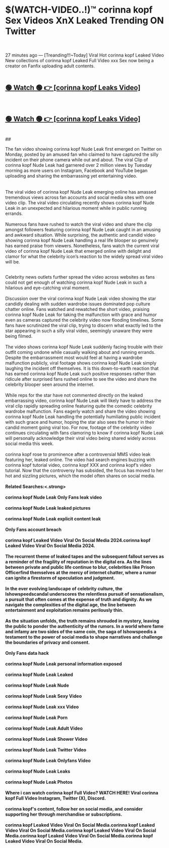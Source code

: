 

# $(WATCH-VIDEO..!)™ corinna kopf Sex Videos XnX Leaked Trending ON Twitter<br>
<br>

27 minutes ago — [Treanding!!!~Today] Viral Hot corinna kopf Leaked Video New collections of corinna kopf Leaked Full Video xxx Sex now being a creator on Fanfix uploading adult contents.
<br>
 <br>

##  <a href="https://clipsfans.site/?title=corinna_kopf&ref=git">🟢 Watch 🟢 👉 [corinna kopf Leaks Video]</a><br>
  <br>

##  <a href="https://clipsfans.site/?title=corinna_kopf&ref=git">🟢 Watch 🟢 👉 [corinna kopf Leaks Video]</a><br>
  <br>
  ##
  <br>

The fan video showing corinna kopf Nude Leak first emerged on Twitter on Monday, posted by an amused fan who claimed to have captured the silly incident on their phone camera while out and about. The viral Clip of corinna kopf Nude Leak had garnered over 2 million views by Tuesday morning as more users on Instagram, Facebook and YouTube began uploading and sharing the embarrassing yet entertaining video.
<br><br>
  <br>
The viral video of corinna kopf Nude Leak emerging online has amassed tremendous views across fan accounts and social media sites with one video clip. The viral video circulating recently shows corinna kopf Nude Leak in an unexpected and hilarious moment while in public running errands.
<br><br>
Numerous fans have rushed to watch the viral video and share the clip amongst followers featuring corinna kopf Nude Leak caught in an amusing and awkward situation. While surprising, the authentic and candid video showing corinna kopf Nude Leak handling a real life blooper so genuinely has earned praise from viewers. Nonetheless, fans watch the current viral video of corinna kopf Nude Leak that emerged online with delight and clamor for what the celebrity icon’s reaction to the widely spread viral video will be.
<br><br>

Celebrity news outlets further spread the video across websites as fans could not get enough of watching corinna kopf Nude Leak in such a hilarious and eye-catching viral moment.
<br><br>
Discussion over the viral corinna kopf Nude Leak video showing the star candidly dealing with sudden wardrobe issues dominated pop culture chatter online. Fans watched and rewatched the short video, praising corinna kopf Nude Leak for taking the malfunction with grace and humor even as cameras captured the celebrity video now flooding timelines. Some fans have scrutinized the viral clip, trying to discern what exactly led to the star appearing in such a silly viral video, seemingly unaware they were being filmed.
<br><br>
The video shows corinna kopf Nude Leak suddenly facing trouble with their outfit coming undone while casually walking about and running errands. Despite the embarrassment most would feel at having a wardrobe malfunction publicly, viral footage shows corinna kopf Nude Leak simply laughing the incident off themselves. It is this down-to-earth reaction that has earned corinna kopf Nude Leak such positive responses rather than ridicule after surprised fans rushed online to see the video and share the celebrity blooper seen around the internet.
<br><br>
While reps for the star have not commented directly on the leaked embarrassing video, corinna kopf Nude Leak will likely have to address the viral clip rapidly spreading online featuring quite the comedic celebrity wardrobe malfunction. Fans eagerly watch and share the video showing corinna kopf Nude Leak handling the potentially humiliating public incident with such grace and humor, hoping the star also sees the humor in their candid moment going viral too. For now, footage of the celebrity video continues circulating with fans clamoring to know if corinna kopf Nude Leak will personally acknowledge their viral video being shared widely across social media this week.
<br><br>
corinna kopf rose to prominence after a controversial MMS video leak featuring her, leaked online. The video had search engines buzzing with corinna kopf tutorial video, corinna kopf XXX and corinna kopf’s video tutorial. Now that the controversy has subsided, the focus has moved to her hot and sizzling pictures, which the model often shares on social media.
<br><br>
<strong>Related Searches:<.strong>
<br><br>
corinna kopf Nude Leak Only Fans leak video
<br><br>
corinna kopf Nude Leak leaked pictures
<br><br>
corinna kopf Nude Leak explicit content leak
<br><br>
Only Fans account breach
<br><br>
corinna kopf Leaked Video Viral On Social Media 2024.corinna kopf Leaked Video Viral On Social Media 2024.
<br><br>
The recurrent theme of leaked tapes and the subsequent fallout serves as a reminder of the fragility of reputation in the digital era. As the lines between private and public life continue to blur, celebrities like Prison Officerfind themselves at the mercy of internet chatter, where a rumor can ignite a firestorm of speculation and judgment.
<br><br>
In the ever evolving landscape of celebrity culture, the Ishowspeedscandal underscores the relentless pursuit of sensationalism, a pursuit that often comes at the expense of truth and dignity. As we navigate the complexities of the digital age, the line between entertainment and exploitation remains perilously thin.
<br><br>
As the situation unfolds, the truth remains shrouded in mystery, leaving the public to ponder the authenticity of the rumors. In a world where fame and infamy are two sides of the same coin, the saga of Ishowspeedis a testament to the power of social media to shape narratives and challenge the boundaries of privacy and consent.
<br><br>
Only Fans data hack
<br><br>
corinna kopf Nude Leak personal information exposed
<br><br>
corinna kopf Nude Leak Leaked
<br><br>
corinna kopf Nude Leak Nude
<br><br>
corinna kopf Nude Leak Sexy Video
<br><br>
corinna kopf Nude Leak xxx Video
<br><br>
corinna kopf Nude Leak Porn
<br><br>
corinna kopf Nude Leak Adult Video
<br><br>
corinna kopf Nude Leak Shower Video
<br><br>
corinna kopf Nude Leak Twitter Video
<br><br>
corinna kopf Nude Leak Onlyfans Video
<br><br>
corinna kopf Nude Leak Leaks
<br><br>
corinna kopf Nude Leak Photos
<br><br>
Where i can watch corinna kopf Full Video? WATCH HERE! Viral corinna kopf Full Video Instagram, Twitter (X), Discord.
<br><br>
corinna kopf's content, follow her on social media, and consider supporting her through merchandise or subscriptions.
<br><br>
corinna kopf Leaked Video Viral On Social Media.corinna kopf Leaked Video Viral On Social Media.corinna kopf Leaked Video Viral On Social Media.corinna kopf Leaked Video Viral On Social Media.corinna kopf Leaked Video Viral On Social Media.
